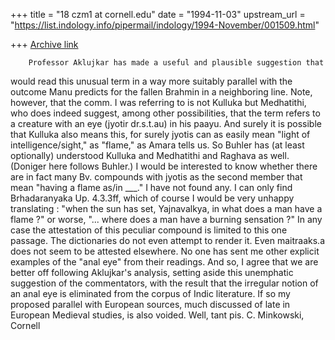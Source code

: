 +++
title = "18 czm1 at cornell.edu"
date = "1994-11-03"
upstream_url = "https://list.indology.info/pipermail/indology/1994-November/001509.html"

+++
[Archive link](https://list.indology.info/pipermail/indology/1994-November/001509.html)

        Professor Aklujkar has made a useful and plausible suggestion that
would read this unusual term in a way more suitably parallel with the
outcome Manu predicts for the fallen Brahmin in a neighboring line.
        Note, however, that the comm. I was referring to is not Kulluka but
Medhatithi, who does indeed suggest, among other possibilities, that the
term refers to a creature with an eye (jyotir dr.s.t.au) in his paayu.  And
surely it is possible that Kulluka also means this, for surely jyotis can
as easily mean "light of intelligence/sight," as "flame," as Amara tells
us.  So Buhler has (at least optionally) understood Kulluka and Medhatithi
and Raghava as well. (Doniger here follows Buhler.)
        I would be interested to know whether there are in fact many Bv.
compounds with jyotis as the second member that mean "having a flame as/in
___." I have not found any. I can only find Brhadaranyaka Up. 4.3.3ff,
which of course I would be very unhappy translating : "when the sun has
set, Yajnavalkya, in what does a man have a flame ?" or worse, "... where
does a man have a burning sensation ?"
        In any case the attestation of this peculiar compound is limited to
this one passage.  The dictionaries do not even attempt to render it. Even
maitraaks.a does not seem to be attested elsewhere. No one has sent me
other explicit examples of the "anal eye" from their readings.  And so, I
agree that we are better off following Aklujkar's analysis, setting aside
this unemphatic suggestion of the commentators, with the result that the
irregular notion of an anal eye is eliminated from the corpus of Indic
literature.  If so my proposed parallel with European sources, much
discussed of late in European Medieval studies, is also voided.  Well, tant
pis.
C. Minkowski,
Cornell






